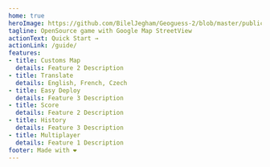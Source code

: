 ```yaml
---
home: true
heroImage: https://github.com/BilelJegham/Geoguess-2/blob/master/public/img/icons/android-icon-144x144.png?raw=true
tagline: OpenSource game with Google Map StreetView  
actionText: Quick Start →
actionLink: /guide/
features:
- title: Customs Map
  details: Feature 2 Description
- title: Translate
  details: English, French, Czech
- title: Easy Deploy
  details: Feature 3 Description
- title: Score
  details: Feature 2 Description
- title: History
  details: Feature 3 Description
- title: Multiplayer
  details: Feature 1 Description
footer: Made with ❤️
---
```



